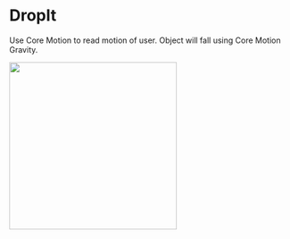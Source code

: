 # DropIt

Use Core Motion to read motion of user. Object will fall using Core Motion Gravity.

<img src="https://cloud.githubusercontent.com/assets/17012052/22670521/377fd63e-ecd2-11e6-8b3b-ebc29d6a4048.gif" width="300" />
